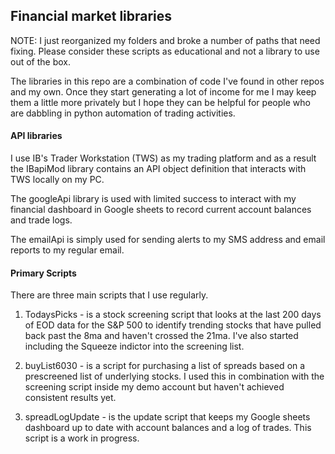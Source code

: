 ## Financial market libraries

NOTE: I just reorganized my folders and broke a number of paths that need fixing. Please consider these scripts as educational and not a library to use out of the box.

The libraries in this repo are a combination of code I've found in other repos and my own. Once they start generating a lot of income for me I may keep them a little more privately but I hope they can be helpful for people who are dabbling in python automation of trading activities.

#### API libraries
I use IB's Trader Workstation (TWS) as my trading platform and as a result the IBapiMod library contains an API object definition that interacts with TWS locally on my PC.

The googleApi library is used with limited success to interact with my financial dashboard in Google sheets to record current account balances and trade logs.

The emailApi is simply used for sending alerts to my SMS address and email reports to my regular email.

#### Primary Scripts
There are three main scripts that I use regularly.

1) TodaysPicks - is a stock screening script that looks at the last 200 days of EOD data for the S&P 500 to identify trending stocks that have pulled back past the 8ma and haven't crossed the 21ma. I've also started including the Squeeze indictor into the screening list.

2) buyList6030 - is a script for purchasing a list of spreads based on a prescreened list of underlying stocks. I used this in combination with the screening script inside my demo account but haven't achieved consistent results yet.

3) spreadLogUpdate - is the update script that keeps my Google sheets dashboard up to date with account balances and a log of trades. This script is a work in progress.
